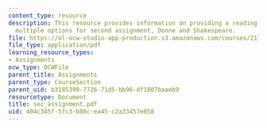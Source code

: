 ```yaml
---
content_type: resource
description: This resource provides information on providing a reading on one of the
  multiple options for second assignment, Donne and Shakespeare.
file: https://ol-ocw-studio-app-production.s3.amazonaws.com/courses/21l-004-major-poets-fall-2001/404c345f5fc3b80cea45c2a33457e858_sec_assignment.pdf
file_type: application/pdf
learning_resource_types:
- Assignments
ocw_type: OCWFile
parent_title: Assignments
parent_type: CourseSection
parent_uid: b3185399-7726-71d5-bb96-df1807baaeb9
resourcetype: Document
title: sec_assignment.pdf
uid: 404c345f-5fc3-b80c-ea45-c2a33457e858
---
```

